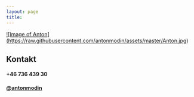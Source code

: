 ```yaml
---
layout: page
title: 
---
```

<a href="http://www.lovisagronlund.com/photos">![Image of Anton]
(https://raw.githubusercontent.com/antonmodin/assets/master/Anton.jpg)</a>


## Kontakt
<h4> +46 736 439 30 </h4>
<p></p>
<h4><a href="https://twitter.com/antonmodin" target="_blank">@antonmodin</a><h/4>


